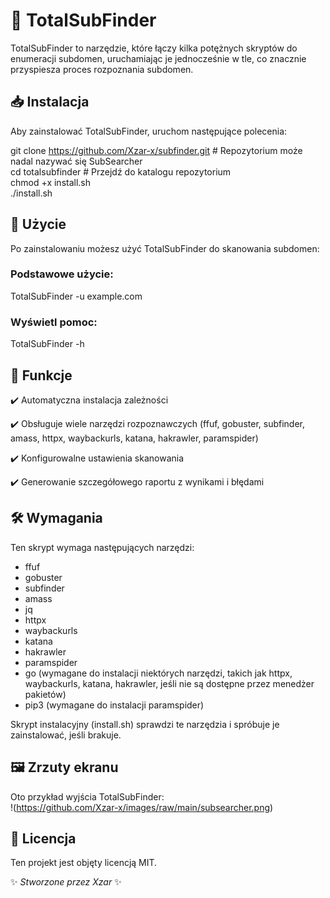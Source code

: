 # **🚀 TotalSubFinder**

TotalSubFinder to narzędzie, które łączy kilka potężnych skryptów do enumeracji subdomen, uruchamiając je jednocześnie w tle, co znacznie przyspiesza proces rozpoznania subdomen.

## **📥 Instalacja**

Aby zainstalować TotalSubFinder, uruchom następujące polecenia:

git clone https://github.com/Xzar-x/subfinder.git \# Repozytorium może nadal nazywać się SubSearcher  
cd totalsubfinder \# Przejdź do katalogu repozytorium  
chmod \+x install.sh  
./install.sh

## **🔧 Użycie**

Po zainstalowaniu możesz użyć TotalSubFinder do skanowania subdomen:

### **Podstawowe użycie:**

TotalSubFinder \-u example.com

### **Wyświetl pomoc:**

TotalSubFinder \-h

## **📌 Funkcje**

✔️ Automatyczna instalacja zależności

✔️ Obsługuje wiele narzędzi rozpoznawczych (ffuf, gobuster, subfinder, amass, httpx, waybackurls, katana, hakrawler, paramspider)

✔️ Konfigurowalne ustawienia skanowania

✔️ Generowanie szczegółowego raportu z wynikami i błędami

## **🛠 Wymagania**

Ten skrypt wymaga następujących narzędzi:

* ffuf  
* gobuster  
* subfinder  
* amass  
* jq  
* httpx  
* waybackurls  
* katana  
* hakrawler  
* paramspider  
* go (wymagane do instalacji niektórych narzędzi, takich jak httpx, waybackurls, katana, hakrawler, jeśli nie są dostępne przez menedżer pakietów)  
* pip3 (wymagane do instalacji paramspider)

Skrypt instalacyjny (install.sh) sprawdzi te narzędzia i spróbuje je zainstalować, jeśli brakuje.

## **🖼️ Zrzuty ekranu**

Oto przykład wyjścia TotalSubFinder:  
\!(https://github.com/Xzar-x/images/raw/main/subsearcher.png)

## **📄 Licencja**

Ten projekt jest objęty licencją MIT.

✨ *Stworzone przez Xzar* ✨
